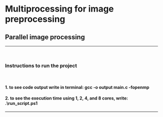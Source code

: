 # Multiprocessing for image preprocessing

## Parallel image processing
<hr/>

<br/>

### Instructions to run the project

<br/>

#### 1. to see code output write in terminal: gcc -o output main.c -fopenmp
#### 2. to see the execution time using 1, 2, 4, and 8 cores, write: .\run_script.ps1

<hr/>


